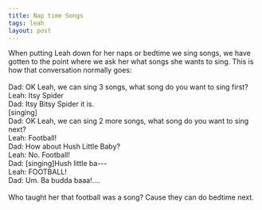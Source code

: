 ```yaml
---
title: Nap time Songs
tags: leah
layout: post
---
```

When putting Leah down for her naps or bedtime we sing songs, we have gotten to the point where we ask her what songs she wants to sing. This is how that conversation normally goes:<br /><br />Dad: OK Leah, we can sing 3 songs, what song do you want to sing first?<br />Leah: Itsy Spider<br />Dad: Itsy Bitsy Spider it is.<br />[singing]<br />Dad: OK Leah, we can sing 2 more songs, what song do you want to sing next?<br />Leah: Football!<br />Dad: How about Hush Little Baby?<br />Leah: No. Football!<br />Dad: [singing]Hush little ba---<br />Leah: FOOTBALL!<br />Dad: Um. Ba budda baaa!....<br /><br />Who taught her that football was a song? Cause they can do bedtime next.
